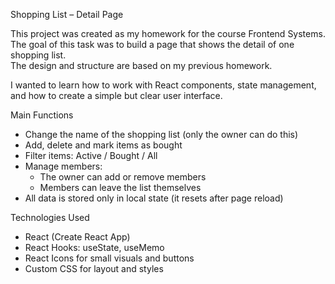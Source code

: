 Shopping List – Detail Page

This project was created as my homework for the course Frontend Systems.  
The goal of this task was to build a page that shows the detail of one shopping list.  
The design and structure are based on my previous homework.

I wanted to learn how to work with React components, state management, and how to create a simple but clear user interface.



Main Functions

- Change the name of the shopping list (only the owner can do this)
- Add, delete and mark items as bought
- Filter items: Active / Bought / All
- Manage members:
  - The owner can add or remove members  
  - Members can leave the list themselves
- All data is stored only in local state (it resets after page reload)



Technologies Used

- React (Create React App)
- React Hooks: useState, useMemo  
- React Icons for small visuals and buttons  
- Custom CSS for layout and styles






